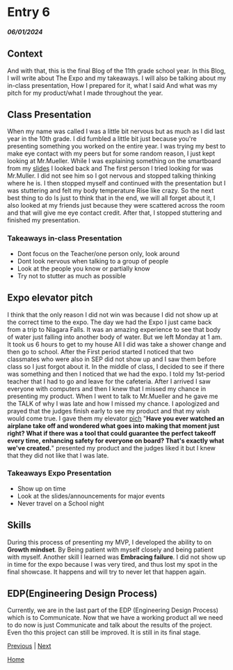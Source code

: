# Entry 6
##### 06/01/2024

## Context

And with that, this is the final Blog of the 11th grade school year. In this Blog, I will write about The Expo and my takeaways. I will also be talking about my in-class presentation, How I prepared for it, what I said And what was my pitch for my product/what I made throughout the year.

## Class Presentation
When my name was called I was a little bit nervous but as much as I did last year in the 10th grade. I did fumbled a little bit just because you're presenting something you worked on the entire year. I was trying my best to make eye contact with my peers but for some random reason, I just kept looking at Mr.Mueller. While I was explaining something on the smartboard from my [slides](https://docs.google.com/presentation/d/1YgQlro7tS7BhhFQ2h6Wf7eHIxhPnIrre8Ceac-b9F8Y/edit#slide=id.p) I looked back and The first person I tried looking for was Mr.Muller. I did not see him so I got nervous and stopped talking thinking where he is. I then stopped myself and continued with the presentation but I was stuttering and felt my body temperature Rise like crazy. So the next best thing to do Is just to think that in the end, we will all forget about it, I also looked at my friends just because they were scattered across the room and that will give me eye contact credit. After that, I stopped stuttering and finished my presentation.

### Takeaways in-class Presentation
* Dont focus on the Teacher/one person only, look around
* Dont look nervous when talking to a group of people
* Look at the people you know or partially know
* Try not to stutter as much as possible

## Expo elevator pitch

I think that the only reason I did not win was because I did not show up at the correct time to the expo. The day we had the Expo I just came back from a trip to Niagara Falls. It was an amazing experience to see that body of water just falling into another body of water. But we left Monday at 1 am. It took us 6 hours to get to my house All I did was take a shower change and then go to school. After the First period started I noticed that two classmates who were also in SEP did not show up and I saw them before class so I just forgot about it. In the middle of class, I decided to see if there was something and then I noticed that we had the expo. I told my 1st-period teacher that I had to go and leave for the cafeteria. After I arrived I saw everyone with computers and then I knew that I missed my chance in presenting my product. When I went to talk to Mr.Mueller and he gave me the TALK of why I was late and how I missed my chance. I apologized and prayed that the judges finish early to see my product and that my wish would come true. I gave them my elevator [pich](https://docs.google.com/document/d/1RFFgHtYxzYJSGMB3SJrH8gUJHFR5RGks6Ce_lXI9NiQ/edit#heading=h.i2r9vdne8gdz) "**Have you ever watched an airplane take off and wondered what goes into making that moment just right? What if there was a tool that could guarantee the perfect takeoff every time, enhancing safety for everyone on board? That's exactly what we've created.**" presented my product and the judges liked it but I knew that they did not like that I was late.

### Takeaways Expo Presentation
* Show up on time
* Look at the slides/announcements for major events
* Never travel on a School night

## Skills
During this process of presenting my MVP, I developed the ability to on **Growth mindset**. By Being patient with myself closely and being patient with myself. Another skill I learned was **Embracing failure**. I did not show up in time for the expo because I was very tired, and thus lost my spot in the final showcase. It happens and will try to never let that happen again.

## EDP(Engineering Design Process)
Currently, we are in the last part of the EDP (Engineering Design Process) which is to Communicate. Now that we have a working product all we need to do now is just Communicate and talk about the results of the project. Even tho this project can still be improved. It is still in its final stage.














[Previous](entry05.md) | [Next](entry07.md)

[Home](../README.md)